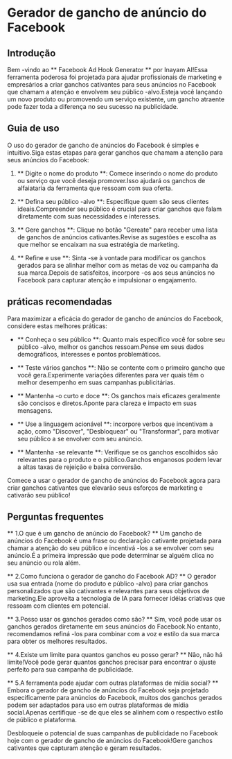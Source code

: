 # Gerador de gancho de anúncio do Facebook

## Introdução
Bem -vindo ao ** Facebook Ad Hook Generator ** por Inayam AI!Essa ferramenta poderosa foi projetada para ajudar profissionais de marketing e empresários a criar ganchos cativantes para seus anúncios no Facebook que chamam a atenção e envolvem seu público -alvo.Esteja você lançando um novo produto ou promovendo um serviço existente, um gancho atraente pode fazer toda a diferença no seu sucesso na publicidade.

## Guia de uso
O uso do gerador de gancho de anúncios do Facebook é simples e intuitivo.Siga estas etapas para gerar ganchos que chamam a atenção para seus anúncios do Facebook:

1. ** Digite o nome do produto **: Comece inserindo o nome do produto ou serviço que você deseja promover.Isso ajudará os ganchos de alfaiataria da ferramenta que ressoam com sua oferta.

2. ** Defina seu público -alvo **: Especifique quem são seus clientes ideais.Compreender seu público é crucial para criar ganchos que falam diretamente com suas necessidades e interesses.

3. ** Gere ganchos **: Clique no botão "Gereate" para receber uma lista de ganchos de anúncios cativantes.Revise as sugestões e escolha as que melhor se encaixam na sua estratégia de marketing.

4. ** Refine e use **: Sinta -se à vontade para modificar os ganchos gerados para se alinhar melhor com as metas de voz ou campanha da sua marca.Depois de satisfeitos, incorpore -os aos seus anúncios no Facebook para capturar atenção e impulsionar o engajamento.

## práticas recomendadas
Para maximizar a eficácia do gerador de gancho de anúncios do Facebook, considere estas melhores práticas:

- ** Conheça o seu público **: Quanto mais específico você for sobre seu público -alvo, melhor os ganchos ressoam.Pense em seus dados demográficos, interesses e pontos problemáticos.

- ** Teste vários ganchos **: Não se contente com o primeiro gancho que você gera.Experimente variações diferentes para ver quais têm o melhor desempenho em suas campanhas publicitárias.

- ** Mantenha -o curto e doce **: Os ganchos mais eficazes geralmente são concisos e diretos.Aponte para clareza e impacto em suas mensagens.

- ** Use a linguagem acionável **: incorpore verbos que incentivam a ação, como "Discover", "Desbloquear" ou "Transformar", para motivar seu público a se envolver com seu anúncio.

- ** Mantenha -se relevante **: Verifique se os ganchos escolhidos são relevantes para o produto e o público.Ganchos enganosos podem levar a altas taxas de rejeição e baixa conversão.

Comece a usar o gerador de gancho de anúncios do Facebook agora para criar ganchos cativantes que elevarão seus esforços de marketing e cativarão seu público!

## Perguntas frequentes

** 1.O que é um gancho de anúncio do Facebook? **
Um gancho de anúncios do Facebook é uma frase ou declaração cativante projetada para chamar a atenção do seu público e incentivá -los a se envolver com seu anúncio.É a primeira impressão que pode determinar se alguém clica no seu anúncio ou rola além.

** 2.Como funciona o gerador de gancho do Facebook AD? **
O gerador usa sua entrada (nome do produto e público -alvo) para criar ganchos personalizados que são cativantes e relevantes para seus objetivos de marketing.Ele aproveita a tecnologia de IA para fornecer idéias criativas que ressoam com clientes em potencial.

** 3.Posso usar os ganchos gerados como são? **
Sim, você pode usar os ganchos gerados diretamente em seus anúncios do Facebook.No entanto, recomendamos refiná -los para combinar com a voz e estilo da sua marca para obter os melhores resultados.

** 4.Existe um limite para quantos ganchos eu posso gerar? **
Não, não há limite!Você pode gerar quantos ganchos precisar para encontrar o ajuste perfeito para sua campanha de publicidade.

** 5.A ferramenta pode ajudar com outras plataformas de mídia social? **
Embora o gerador de gancho de anúncios do Facebook seja projetado especificamente para anúncios do Facebook, muitos dos ganchos gerados podem ser adaptados para uso em outras plataformas de mídia social.Apenas certifique -se de que eles se alinhem com o respectivo estilo de público e plataforma.

Desbloqueie o potencial de suas campanhas de publicidade no Facebook hoje com o gerador de gancho de anúncios do Facebook!Gere ganchos cativantes que capturam atenção e geram resultados.